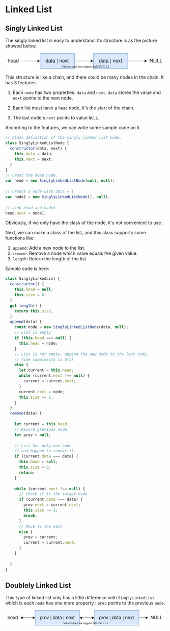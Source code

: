 # Linked List

## Singly Linked List

The singly linked list is easy to understand. Its structure is as the picture showed below.

![Singly Linked List](./singly-linked-list.drawio.svg)

This structure is like a chain, and there could be many nodes in the chain. It has 3 features:

1. Each `node` has two properties: `data` and `next`. `data` stores the value and `next` points to the next node.

2. Each list must have a `head` node, it's the start of the chain.

3. The last node's `next` points to value `NULL`.

According to the features, we can write some sample code on it.

```js
// Class defination of the singly linked list node.
class SinglyLinkedListNode {
  constructor(data, next) {
    this.data = data;
    this.next = next;
  }
}
// Creat the head node.
var head = new SinglyLinkedListNode(null, null);

// Create a node with data = 1
var node1 = new SinglyLinkedListNode(1, null);

// Link head and node1
head.next = node1;
```

Obviously, if we only have the class of the node, it's not convenient to use.

Next, we can make a class of the list, and this class supports some functions like:

1. `append`: Add a new node to the list.
2. `remove`: Remove a node which value equals the given value.
3. `length`: Return the length of the list.

Eample code is here:

```js
class SinglyLinkedList {
  constructor() {
    this.head = null;
    this.size = 0;
  }
  get length() {
    return this.size;
  }
  append(data) {
    const node = new SinglyLinkedListNode(data, null);
    // List is empty
    if (this.head === null) {
      this.head = node;
    }
    // List is not empty, append the new node to the last node.
    // Time complexity is O(n)
    else {
      let current = this.head;
      while (current.next !== null) {
        current = current.next;
      }
      current.next = node;
      this.size += 1;
    }
  }
  remove(data) {

    let current = this.head;
    // Record previous node.
    let prev = null;

    // List has only one node,
    // and happen to remove it.
    if (current.data === data) {
      this.head = null;
      this.size = 0;
      return;
    }

    while (current.next !== null) {
      // Check if is the target node
      if (current.data === data) {
        prev.next = current.next;
        this.size -= 1;
        break;
      }
      // Move to the next
      else {
        prev = current;
        current = current.next;
      }
    }

  }
}
```

## Doublely Linked List

This type of linked list only has a little difference with `SinglyLinkedList` which is each `node` has one more property : `prev` points to the previous `node`.

![Singly Linked List](./doublely-linked-list.drawio.svg)

